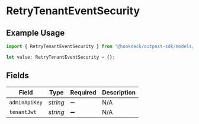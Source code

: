 # RetryTenantEventSecurity

## Example Usage

```typescript
import { RetryTenantEventSecurity } from "@hookdeck/outpost-sdk/models/operations";

let value: RetryTenantEventSecurity = {};
```

## Fields

| Field              | Type               | Required           | Description        |
| ------------------ | ------------------ | ------------------ | ------------------ |
| `adminApiKey`      | *string*           | :heavy_minus_sign: | N/A                |
| `tenantJwt`        | *string*           | :heavy_minus_sign: | N/A                |